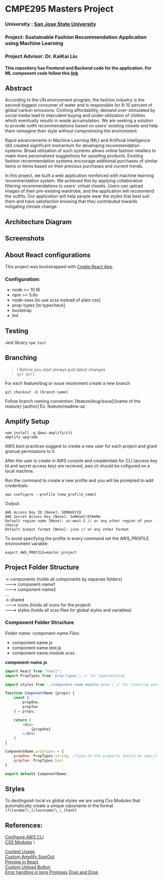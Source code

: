 # CMPE295 Masters Project
### University : [San Jose State University](http://www.sjsu.edu/)
### Project: Sustainable Fashion Recommendation Application using Machine Learning
### Project Advisor: Dr. KaiKai Liu
#### This repository has Frontend and Backend code for the application. For ML component code follow this [link](https://github.com/shreyaghotankar/CMPE295-Masters_Project)

## Abstract
According to the UN environment program, the fashion industry is the second-biggest consumer of water and is responsible for 8-10 percent of global carbon emissions. Clothing affordability, demand over-stimulated by social media lead to imprudent buying and under-utilization of clothes which eventually results in waste accumulation. We are seeking a solution to provide outfit recommendations based on users’ existing closets and help them reimagine their style without compromising the environment.

Rapid advancements in Machine Learning (ML) and Artificial Intelligence (AI) created significant momentum for developing recommendation systems. Broad utilization of such systems allows online fashion retailers to make more personalized suggestions for upselling products. Existing fashion recommendation systems encourage additional purchases of similar items or items based on their previous purchases and current trends. 

In this project, we built a web application reinforced with machine learning recommendation system. We achieved this by applying collaborative filtering recommendations to users' virtual closets. Users can upload images of their pre-existing wardrobe, and the application will recommend the outfits. Our application will help people wear the styles that best suit them and have satisfaction knowing that they contributed towards mitigating climate change.

## Architecture Diagram

## Screenshots


## About React configurations

This project was bootstrapped with [Create React App](https://github.com/facebook/create-react-app).

### Configuration: 
- node >= 10.16
- npm >= 5.6s
- node-sass [to use scss instead of plain css]
- prop-types [to typecheck]
- bootstrap
- lint

## Testing

Jest library
`npm test`

## Branching


 > ! Before you start always pull latest changes \
 > `git pull`

For each feature/bug or issue resolvment create a new branch 

`git checkout -b [branch name]`

Follow branch naming convention:
[feature/bug/issue]/[name of the reature]-[author]
Ex: feature/readme-az


## Amplify Setup

```
npm install -g @aws-amplify/cli
amplify upgrade
```

AWS best practices suggest to create a new user for each project and grant granual permissions to it. 

After the user is create in AWS console and creadentials for CLI (access key Id and secret access key) are recieved, aws cli should be cofigured on a local machine. 

Run the command to create a new profile and you will be prompted to add credentials: 
```
aws configure --profile [new_profile_name]
```

Output: 
```
AWS Access Key ID [None]: SOMEKEYID
AWS Secret Access Key [None]: SoMeSeCrEtHeRe
Default region name [None]: us-west-2 // or any other region of your choice 
Default output format [None]: json // or any other format
```

To avoid specifying the profile in every command set the AWS_PROFILE environment variable: 
```
export AWS_PROFILE=master_project
```
##  Project Folder Structure
-> components (holds all components by separate folders) \
---> component-name1 \
---> component-name2 \
... \
-> shared \
---> icons (holds all icons for the project) \
---> styles (holds all scss files for global styles and variables) 

### Component Folder Structure

*Folder name*: component-name
*Files*:
- component-name.js
- component-name.test.js
- component-name.module.scss  

**component-name.js**
```javascript
import React from "react";
import PropTypes from 'prop-types'; // for typechecking

import styles from './component-name.module.scss'; // for creating unique local class names

function ComponentName (props) {
    const {
        propOne,
        propTwo
    } = props;

    return (
        <div>
            {propOne}
        </div>
    )
}

ComponentName.propTypes = {
    propOne: PropTypes.string, //type of the property should be specified
    propTwo: PropTypes.bool
}

export default ComponentName;

```


## Styles

To destinguish local vs global styles we are using Css Modules that automatically create a unique classname in the format `[filename]\_[classname]\_\_[hash]`

## References:

[Configure AWS CLI](https://docs.aws.amazon.com/cli/latest/userguide/cli-chap-configure.html) \
[CSS Modules](https://create-react-app.dev/docs/adding-a-css-modules-stylesheet) \

[Context Usage](https://dmitripavlutin.com/react-context-and-usecontext/) \
[Custom Amplify SignOut](https://github.com/aws-amplify/amplify-js/issues/7039) \
[Preview in React](https://dev.to/yosraskhiri/make-an-image-preview-in-react-js-301f) \
[Custom Upload Button](https://dev.to/faddalibrahim/how-to-create-a-custom-file-upload-button-using-html-css-and-javascript-1c03) \
[Error handling in long Promises](https://medium.com/@arthurxavier/error-handling-in-long-promise-chains-155f610b5bc6)
[Drag and Drop](https://medium.com/@650egor/simple-drag-and-drop-file-upload-in-react-2cb409d88929)

